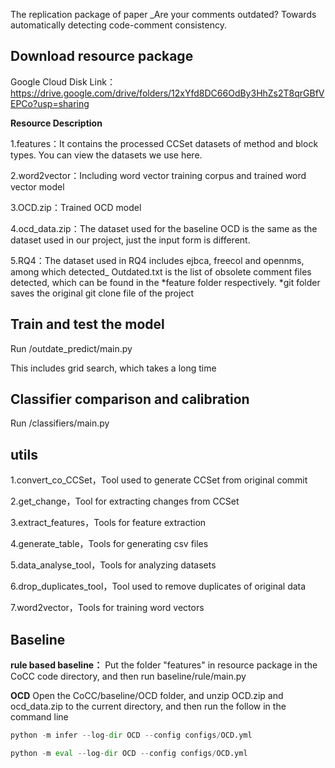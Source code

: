 The replication package of paper _Are your comments outdated? Towards automatically detecting code-comment consistency.

## Download resource package
Google Cloud Disk Link：https://drive.google.com/drive/folders/12xYfd8DC66OdBy3HhZs2T8qrGBfVEPCo?usp=sharing

**Resource Description**

1.features：It contains the processed CCSet datasets of method and block types. You can view the datasets we use here.

2.word2vector：Including word vector training corpus and trained word vector model

3.OCD.zip：Trained OCD model

4.ocd_data.zip：The dataset used for the baseline OCD is the same as the dataset used in our project, just the input form is different.

5.RQ4：The dataset used in RQ4 includes ejbca, freecol and opennms, among which detected_ Outdated.txt is the list of obsolete comment files detected, which can be found in the *feature folder respectively.  *git folder saves the original git clone file of the project
## Train and test the model
Run /outdate_predict/main.py

This includes grid search, which takes a long time
## Classifier comparison and calibration
Run /classifiers/main.py
## utils
1.convert_co_CCSet，Tool used to generate CCSet from original commit

2.get_change，Tool for extracting changes from CCSet

3.extract_features，Tools for feature extraction

4.generate_table，Tools for generating csv files

5.data_analyse_tool，Tools for analyzing datasets

6.drop_duplicates_tool，Tool used to remove duplicates of original data

7.word2vector，Tools for training word vectors
## Baseline
**rule based baseline：**
Put the folder "features" in resource package in the CoCC code directory, and then run baseline/rule/main.py

**OCD**
Open the CoCC/baseline/OCD folder, and unzip OCD.zip and ocd_data.zip to the current directory, and then run the follow in the command line
```python
python -m infer --log-dir OCD --config configs/OCD.yml

python -m eval --log-dir OCD --config configs/OCD.yml
```
